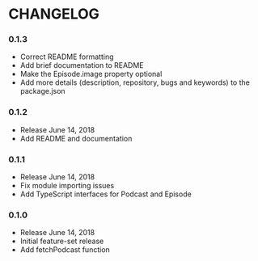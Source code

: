 # CHANGELOG

### 0.1.3
- Correct README formatting
- Add brief documentation to README
- Make the Episode.image property optional
- Add more details (description, repository, bugs and keywords) to the package.json

### 0.1.2
- Release June 14, 2018
- Add README and documentation

### 0.1.1
- Release June 14, 2018
- Fix module importing issues
- Add TypeScript interfaces for Podcast and Episode

### 0.1.0
- Release June 14, 2018
- Initial feature-set release
- Add fetchPodcast function
